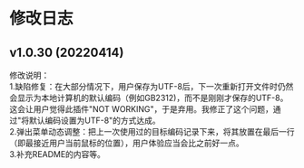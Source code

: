 # 修改日志

## v1.0.30 (20220414)

修改说明：  
1.缺陷修复：在大部分情况下，用户保存为UTF-8后，下一次重新打开文件时仍然会显示为本地计算机的默认编码（例如GB2312)，而不是刚刚才保存的UTF-8。这会让用户觉得此插件"NOT WORKING"，于是弃用。我修正了这个问题，通过"将默认编码设置为UTF-8"的方式达成。  
2.弹出菜单动态调整：把上一次使用过的目标编码记录下来，将其放置在最后一行（即最接近用户当前鼠标的位置），用户体验应当会比之前好一点。  
3.补充README的内容等。